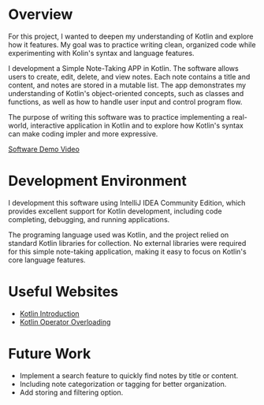 # Overview

For this project, I wanted to deepen my understanding of Kotlin and explore how it features. My goal was to practice writing clean, organized code while experimenting with Kolin's syntax and language features.

I development a Simple Note-Taking APP in Kotlin. The software allows users to create, edit, delete, and view notes. Each note contains a title and content, and notes are stored in a mutable list. The app demonstrates my understanding of Kotlin's object-oriented concepts, such as classes and functions, as well as how to handle user input and control program flow.

The purpose of writing this software was to practice implementing a real-world, interactive application in Kotlin and to explore how Kotlin's syntax can make coding impler and more expressive.

[Software Demo Video](http://youtube.link.goes.here)

# Development Environment

I development this software using IntelliJ IDEA Community Edition, which provides excellent support for Kotlin development, including code completing, debugging, and running applications.

The programing language used was Kotlin, and the project relied on standard Kotlin libraries for collection. No external libraries were required for this simple note-taking application, making it easy to focus on Kotlin's core language features.

# Useful Websites

- [Kotlin Introduction](https://www.programiz.com/kotlin-programming/hello-world)
- [Kotlin Operator Overloading](https://www.programiz.com/kotlin-programming/hello-world)

# Future Work


- Implement a search feature to quickly find notes by title or content.
- Including note categorization or tagging for better organization.
- Add storing and filtering option.